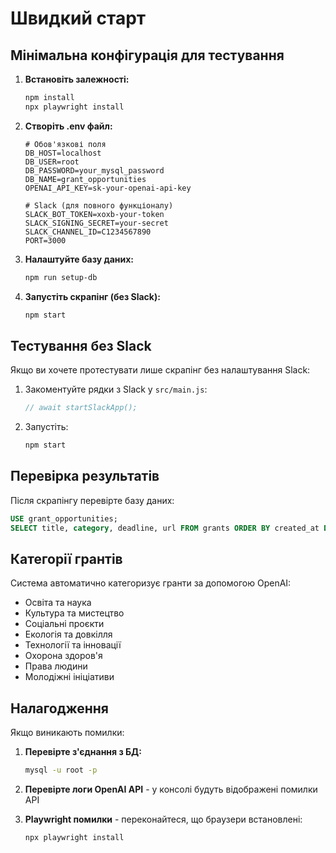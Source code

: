 # Швидкий старт

## Мінімальна конфігурація для тестування

1. **Встановіть залежності:**
   ```bash
   npm install
   npx playwright install
   ```

2. **Створіть .env файл:**
   ```env
   # Обов'язкові поля
   DB_HOST=localhost
   DB_USER=root
   DB_PASSWORD=your_mysql_password
   DB_NAME=grant_opportunities
   OPENAI_API_KEY=sk-your-openai-api-key
   
   # Slack (для повного функціоналу)
   SLACK_BOT_TOKEN=xoxb-your-token
   SLACK_SIGNING_SECRET=your-secret
   SLACK_CHANNEL_ID=C1234567890
   PORT=3000
   ```

3. **Налаштуйте базу даних:**
   ```bash
   npm run setup-db
   ```

4. **Запустіть скрапінг (без Slack):**
   ```bash
   npm start
   ```

## Тестування без Slack

Якщо ви хочете протестувати лише скрапінг без налаштування Slack:

1. Закоментуйте рядки з Slack у `src/main.js`:
   ```javascript
   // await startSlackApp();
   ```

2. Запустіть:
   ```bash
   npm start
   ```

## Перевірка результатів

Після скрапінгу перевірте базу даних:
```sql
USE grant_opportunities;
SELECT title, category, deadline, url FROM grants ORDER BY created_at DESC LIMIT 10;
```

## Категорії грантів

Система автоматично категоризує гранти за допомогою OpenAI:
- Освіта та наука
- Культура та мистецтво  
- Соціальні проєкти
- Екологія та довкілля
- Технології та інновації
- Охорона здоров'я
- Права людини
- Молодіжні ініціативи

## Налагодження

Якщо виникають помилки:

1. **Перевірте з'єднання з БД:**
   ```bash
   mysql -u root -p
   ```

2. **Перевірте логи OpenAI API** - у консолі будуть відображені помилки API

3. **Playwright помилки** - переконайтеся, що браузери встановлені:
   ```bash
   npx playwright install
   ```
